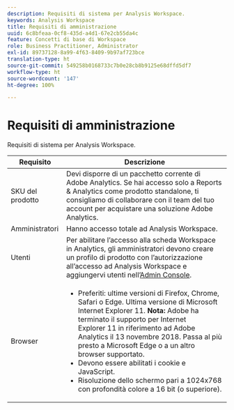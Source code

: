 ```yaml
---
description: Requisiti di sistema per Analysis Workspace.
keywords: Analysis Workspace
title: Requisiti di amministrazione
uuid: 6c8bfeaa-0cf8-435d-a4d1-67e2cb55da4c
feature: Concetti di base di Workspace
role: Business Practitioner, Administrator
exl-id: 89737128-8a99-4f63-8409-9b97af723bce
translation-type: ht
source-git-commit: 549258b0168733c7b0e28cb8b9125e68dffd5df7
workflow-type: ht
source-wordcount: '147'
ht-degree: 100%

---
```


# Requisiti di amministrazione

Requisiti di sistema per Analysis Workspace.

| Requisito | Descrizione |
|--- |--- |
| SKU del prodotto | Devi disporre di un pacchetto corrente di Adobe Analytics. Se hai accesso solo a Reports &amp; Analytics come prodotto standalone, ti consigliamo di collaborare con il team del tuo account per acquistare una soluzione Adobe Analytics. |
| Amministratori | Hanno accesso totale ad Analysis Workspace. |
| Utenti | Per abilitare l’accesso alla scheda Workspace in Analytics, gli amministratori devono creare un profilo di prodotto con l’autorizzazione all’accesso ad Analysis Workspace e aggiungervi utenti nell’[Admin Console](/help/admin/admin-console/permissions/product-profile.md). |
| Browser | <ul><li>Preferiti: ultime versioni di Firefox, Chrome, Safari o Edge. Ultima versione di Microsoft Internet Explorer 11. **Nota:** Adobe ha terminato il supporto per Internet Explorer 11 in riferimento ad Adobe Analytics il 13 novembre 2018. Passa al più presto a Microsoft Edge o a un altro browser supportato.</li><li>Devono essere abilitati i cookie e JavaScript.</li><li>Risoluzione dello schermo pari a 1024x768 con profondità colore a 16 bit (o superiore).</li></ul> |
